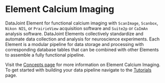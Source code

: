 # Element Calcium Imaging

DataJoint Element for functional calcium imaging with `ScanImage`, `Scanbox`,
`Nikon NIS`, or `PrairieView` acquisition software and `Suite2p` or `CaImAn` analysis software. DataJoint Elements collectively standardize and automate data collection
and analysis for neuroscience experiments. Each Element is a modular pipeline for data
storage and processing with corresponding database tables that can be combined with
other Elements to assemble a fully functional pipeline.

Visit the [Concepts page](./concepts.md) for more information on Element Calcium Imaging.
To get started with building your data pipeline navigate to the [Tutorials](./tutorials.md) page.
